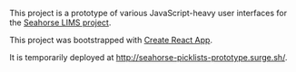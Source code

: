 This project is a prototype of various JavaScript-heavy user interfaces
for the [Seahorse LIMS project](https://seahorse.medicine.wisc.edu).

This project was bootstrapped with [Create React App](https://github.com/facebookincubator/create-react-app).

It is temporarily deployed at
http://seahorse-picklists-prototype.surge.sh/.

